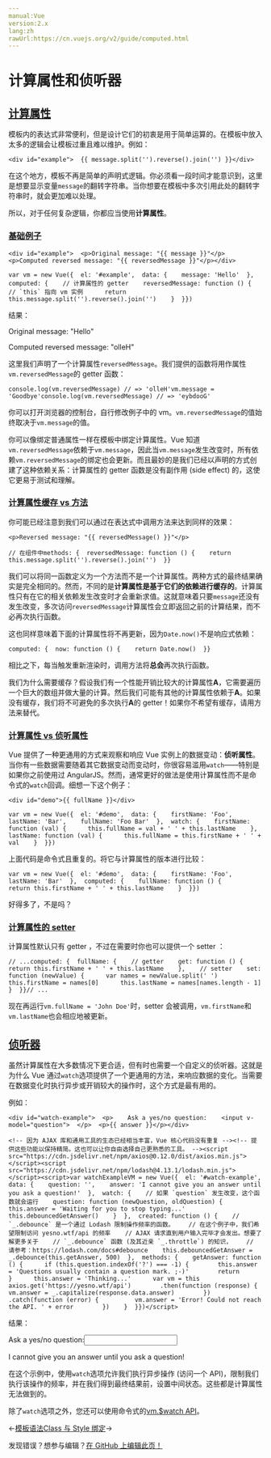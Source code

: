 ```yaml
---
manual:Vue
version:2.x
lang:zh
rawUrl:https://cn.vuejs.org/v2/guide/computed.html
---
```



# 计算属性和侦听器

## [计算属性](%25733 "计算属性")<a name="计算属性"></a>


模板内的表达式非常便利，但是设计它们的初衷是用于简单运算的。在模板中放入太多的逻辑会让模板过重且难以维护。例如：

```
<div id="example">  {{ message.split('').reverse().join('') }}</div>
``` 



在这个地方，模板不再是简单的声明式逻辑。你必须看一段时间才能意识到，这里是想要显示变量`message`的翻转字符串。当你想要在模板中多次引用此处的翻转字符串时，就会更加难以处理。



所以，对于任何复杂逻辑，你都应当使用**计算属性**。


### [基础例子](%25734 "基础例子")<a name="基础例子"></a>
```
<div id="example">  <p>Original message: "{{ message }}"</p>  <p>Computed reversed message: "{{ reversedMessage }}"</p></div>
``` 

```
var vm = new Vue({  el: '#example',  data: {    message: 'Hello'  },  computed: {    // 计算属性的 getter    reversedMessage: function () {      // `this` 指向 vm 实例      return this.message.split('').reverse().join('')    }  }})
``` 



结果：



Original message: &quot;Hello&quot;



Computed reversed message: &quot;olleH&quot;




这里我们声明了一个计算属性`reversedMessage`。我们提供的函数将用作属性`vm.reversedMessage`的 getter 函数：

```
console.log(vm.reversedMessage) // => 'olleH'vm.message = 'Goodbye'console.log(vm.reversedMessage) // => 'eybdooG'
``` 



你可以打开浏览器的控制台，自行修改例子中的 vm。`vm.reversedMessage`的值始终取决于`vm.message`的值。



你可以像绑定普通属性一样在模板中绑定计算属性。Vue 知道`vm.reversedMessage`依赖于`vm.message`，因此当`vm.message`发生改变时，所有依赖`vm.reversedMessage`的绑定也会更新。而且最妙的是我们已经以声明的方式创建了这种依赖关系：计算属性的 getter 函数是没有副作用 (side effect) 的，这使它更易于测试和理解。


### [计算属性缓存 vs 方法](%25735 "计算属性缓存 vs 方法")<a name="计算属性缓存-vs-方法"></a>


你可能已经注意到我们可以通过在表达式中调用方法来达到同样的效果：

```
<p>Reversed message: "{{ reversedMessage() }}"</p>
``` 

```
// 在组件中methods: {  reversedMessage: function () {    return this.message.split('').reverse().join('')  }}
``` 



我们可以将同一函数定义为一个方法而不是一个计算属性。两种方式的最终结果确实是完全相同的。然而，不同的是**计算属性是基于它们的依赖进行缓存的**。计算属性只有在它的相关依赖发生改变时才会重新求值。这就意味着只要`message`还没有发生改变，多次访问`reversedMessage`计算属性会立即返回之前的计算结果，而不必再次执行函数。



这也同样意味着下面的计算属性将不再更新，因为`Date.now()`不是响应式依赖：

```
computed: {  now: function () {    return Date.now()  }}
``` 



相比之下，每当触发重新渲染时，调用方法将**总会**再次执行函数。



我们为什么需要缓存？假设我们有一个性能开销比较大的计算属性**A**，它需要遍历一个巨大的数组并做大量的计算。然后我们可能有其他的计算属性依赖于**A**。如果没有缓存，我们将不可避免的多次执行**A**的 getter！如果你不希望有缓存，请用方法来替代。


### [计算属性 vs 侦听属性](%25736 "计算属性 vs 侦听属性")<a name="计算属性-vs-侦听属性"></a>


Vue 提供了一种更通用的方式来观察和响应 Vue 实例上的数据变动：**侦听属性**。当你有一些数据需要随着其它数据变动而变动时，你很容易滥用`watch`——特别是如果你之前使用过 AngularJS。然而，通常更好的做法是使用计算属性而不是命令式的`watch`回调。细想一下这个例子：

```
<div id="demo">{{ fullName }}</div>
``` 

```
var vm = new Vue({  el: '#demo',  data: {    firstName: 'Foo',    lastName: 'Bar',    fullName: 'Foo Bar'  },  watch: {    firstName: function (val) {      this.fullName = val + ' ' + this.lastName    },    lastName: function (val) {      this.fullName = this.firstName + ' ' + val    }  }})
``` 



上面代码是命令式且重复的。将它与计算属性的版本进行比较：

```
var vm = new Vue({  el: '#demo',  data: {    firstName: 'Foo',    lastName: 'Bar'  },  computed: {    fullName: function () {      return this.firstName + ' ' + this.lastName    }  }})
``` 



好得多了，不是吗？


### [计算属性的 setter](%25737 "计算属性的 setter")<a name="计算属性的-setter"></a>


计算属性默认只有 getter ，不过在需要时你也可以提供一个 setter ：

```
// ...computed: {  fullName: {    // getter    get: function () {      return this.firstName + ' ' + this.lastName    },    // setter    set: function (newValue) {      var names = newValue.split(' ')      this.firstName = names[0]      this.lastName = names[names.length - 1]    }  }}// ...
``` 



现在再运行`vm.fullName = 'John Doe'`时，setter 会被调用，`vm.firstName`和`vm.lastName`也会相应地被更新。


## [侦听器](%25738 "侦听器")<a name="侦听器"></a>


虽然计算属性在大多数情况下更合适，但有时也需要一个自定义的侦听器。这就是为什么 Vue 通过`watch`选项提供了一个更通用的方法，来响应数据的变化。当需要在数据变化时执行异步或开销较大的操作时，这个方式是最有用的。



例如：

```
<div id="watch-example">  <p>    Ask a yes/no question:    <input v-model="question">  </p>  <p>{{ answer }}</p></div>
``` 

```
<!-- 因为 AJAX 库和通用工具的生态已经相当丰富，Vue 核心代码没有重复 --><!-- 提供这些功能以保持精简。这也可以让你自由选择自己更熟悉的工具。 --><script src="https://cdn.jsdelivr.net/npm/axios@0.12.0/dist/axios.min.js"></script><script src="https://cdn.jsdelivr.net/npm/lodash@4.13.1/lodash.min.js"></script><script>var watchExampleVM = new Vue({  el: '#watch-example',  data: {    question: '',    answer: 'I cannot give you an answer until you ask a question!'  },  watch: {    // 如果 `question` 发生改变，这个函数就会运行    question: function (newQuestion, oldQuestion) {      this.answer = 'Waiting for you to stop typing...'      this.debouncedGetAnswer()    }  },  created: function () {    // `_.debounce` 是一个通过 Lodash 限制操作频率的函数。    // 在这个例子中，我们希望限制访问 yesno.wtf/api 的频率    // AJAX 请求直到用户输入完毕才会发出。想要了解更多关于    // `_.debounce` 函数 (及其近亲 `_.throttle`) 的知识，    // 请参考：https://lodash.com/docs#debounce    this.debouncedGetAnswer = _.debounce(this.getAnswer, 500)  },  methods: {    getAnswer: function () {      if (this.question.indexOf('?') === -1) {        this.answer = 'Questions usually contain a question mark. ;-)'        return      }      this.answer = 'Thinking...'      var vm = this      axios.get('https://yesno.wtf/api')        .then(function (response) {          vm.answer = _.capitalize(response.data.answer)        })        .catch(function (error) {          vm.answer = 'Error! Could not reach the API. ' + error        })    }  }})</script>
``` 



结果：



Ask a yes/no question:<input></input>



I cannot give you an answer until you ask a question!




在这个示例中，使用`watch`选项允许我们执行异步操作 (访问一个 API)，限制我们执行该操作的频率，并在我们得到最终结果前，设置中间状态。这些都是计算属性无法做到的。



除了`watch`选项之外，您还可以使用命令式的[vm.$watch API](%25739 "")。

←[模板语法](%25028 "")[Class 与 Style 绑定](%25085 "")→

发现错误？想参与编辑？[在 GitHub 上编辑此页！](%25740 "")

